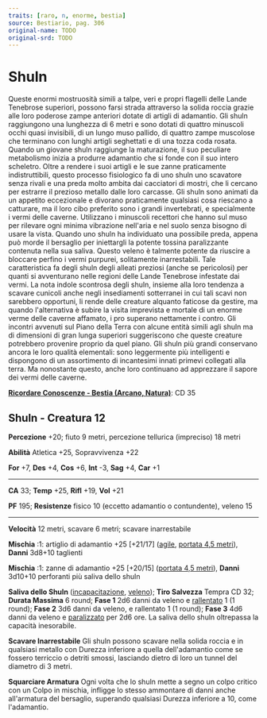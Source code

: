 ```yaml
---
traits: [raro, n, enorme, bestia]
source: Bestiario, pag. 306
original-name: TODO
original-srd: TODO
---
```


# Shuln

Queste enormi mostruosità simili a talpe, veri e propri flagelli delle Lande
Tenebrose superiori, possono farsi strada attraverso la solida roccia grazie
alle loro poderose zampe anteriori dotate di artigli di adamantio. Gli shuln
raggiungono una lunghezza di 6 metri e sono dotati di quattro minuscoli occhi
quasi invisibili, di un lungo muso pallido, di quattro zampe muscolose che
terminano con lunghi artigli seghettati e di una tozza coda rosata. Quando un
giovane shuln raggiunge la maturazione, il suo peculiare metabolismo inizia a
produrre adamantio che si fonde con il suo intero scheletro. Oltre a rendere i
suoi artigli e le sue zanne praticamente indistruttibili, questo processo
fisiologico fa di uno shuln uno scavatore senza rivali e una preda molto ambita
dai cacciatori di mostri, che li cercano per estrarre il prezioso metallo dalle
loro carcasse. Gli shuln sono animati da un appetito eccezionale e divorano
praticamente qualsiasi cosa riescano a catturare, ma il loro cibo preferito sono
i grandi invertebrati, e specialmente i vermi delle caverne. Utilizzano i
minuscoli recettori che hanno sul muso per rilevare ogni minima vibrazione
nell'aria e nel suolo senza bisogno di usare la vista. Quando uno shuln ha
individuato una possibile preda, appena può morde il bersaglio per iniettargli
la potente tossina paralizzante contenuta nella sua saliva. Questo veleno è
talmente potente da riuscire a bloccare perfino i vermi purpurei, solitamente
inarrestabili. Tale caratteristica fa degli shuln degli alleati preziosi (anche
se pericolosi) per quanti si avventurano nelle regioni delle Lande Tenebrose
infestate dai vermi. La nota indole scontrosa degli shuln, insieme alla loro
tendenza a scavare cunicoli anche negli insediamenti sotterranei in cui tali
scavi non sarebbero opportuni, li rende delle creature alquanto faticose da
gestire, ma quando l'alternativa è subire la visita imprevista e mortale di un
enorme verme delle caverne affamato, i pro superano nettamente i contro. Gli
incontri avvenuti sul Piano della Terra con alcune entità simili agli shuln ma
di dimensioni di gran lunga superiori suggeriscono che queste creature
potrebbero provenire proprio da quel piano. Gli shuln più grandi conservano
ancora le loro qualità elementali: sono leggermente più intelligenti e
dispongono di un assortimento di incantesimi innati primevi collegati alla
terra. Ma nonostante questo, anche loro continuano ad apprezzare il sapore dei
vermi delle caverne.

**[Ricordare Conoscenze - Bestia (Arcano, Natura)](/azioni/ricordare-conoscenze)**:
CD 35

## Shuln - Creatura 12

**Percezione** +20; fiuto 9 metri, percezione tellurica (impreciso) 18 metri

**Abilità** Atletica +25, Sopravvivenza +22

**For** +7, **Des** +4, **Cos** +6, **Int** -3, **Sag** +4, **Car** +1

---

**CA** 33; **Temp** +25, **Rifl** +19, **Vol** +21

**PF** 195; **Resistenze** fisico 10 (eccetto adamantio o contundente), veleno
15

---

**Velocità** 12 metri, scavare 6 metri; scavare inarrestabile

**Mischia** :1: artiglio di adamantio +25 \[+21/17] ([agile](/tratti/agile),
[portata 4,5 metri](/tratti/portata)), **Danni** 3d8+10 taglienti

**Mischia** :1: zanne di adamantio +25 \[+20/15]
([portata 4,5 metri](/tratti/portata)), **Danni** 3d10+10 perforanti più saliva
dello shuln

**Saliva dello Shuln** ([incapacitazione](/tratti/incapacitazione),
[veleno](/tratti/veleno)); **Tiro Salvezza** Tempra CD 32; **Durata Massima** 6
round; **Fase 1** 2d6 danni da veleno e [rallentato](/condizioni/rallentato) 1
(1 round); **Fase 2** 3d6 danni da veleno, e rallentato 1 (1 round); **Fase 3**
4d6 danni da veleno e [paralizzato](/condizioni/paralizzato) per 2d6 ore. La
saliva dello shuln oltrepassa la capacità inesorabile.

**Scavare Inarrestabile** Gli shuln possono scavare nella solida roccia e in
qualsiasi metallo con Durezza inferiore a quella dell'adamantio come se fossero
terriccio o detriti smossi, lasciando dietro di loro un tunnel del diametro di 3
metri.

**Squarciare Armatura** Ogni volta che lo shuln mette a segno un colpo critico
con un Colpo in mischia, infligge lo stesso ammontare di danni anche
all'armatura del bersaglio, superando qualsiasi Durezza inferiore a 10, come
l'adamantio.

